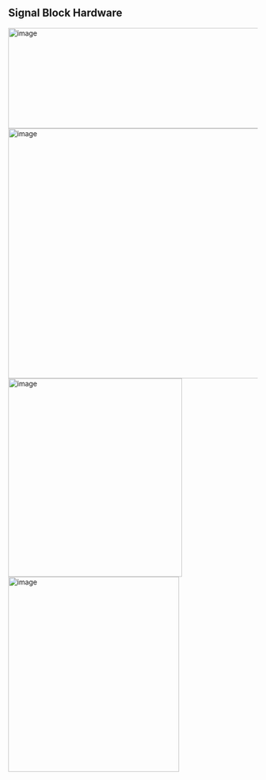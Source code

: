 ## Signal Block Hardware

<img width="716" height="203" alt="image" src="https://github.com/user-attachments/assets/b115af7e-04a6-4e3c-8683-5dd391e459a8" />

<img width="777" height="505" alt="image" src="https://github.com/user-attachments/assets/16cc8228-48c4-4f2c-a8be-9c75dd88b2c3" />

<img width="351" height="401" alt="image" src="https://github.com/user-attachments/assets/df4891fb-7290-4a99-b6ae-5cf9813a4257" />

<img width="345" height="394" alt="image" src="https://github.com/user-attachments/assets/76254612-4609-4dc3-9816-c9478739a414" />
